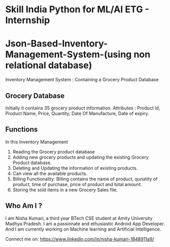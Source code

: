# Skill India Python for ML/AI ETG - Internship
# Json-Based-Inventory-Management-System-(using non relational database)
Inventory Management System : Containing a Grocery Product Database 

## Grocery Database
Initially it contains 35 grocery product information. 
Attributes : Product Id, Product Name, Price, Quantity, Date Of Manufacture, Date of expiry.

## Functions
In this Inventory Management
1. Reading the Grocery product database
2. Adding new grocery products and updating the existing Grocery Product database.
3. Deleting and Updating the information of existing products.
4. Can view all the available products.
5. Billing Functionality: Billing contains the name of product, qunatity of product, time of purchase, price of product and total amount.
6. Storing the sold items in a new Grocery Sales file.

## Who Am I ?
I am Nisha Kumari, a third year BTech CSE student at Amity University Madhya Pradesh. I am a passionate and ethusiastic Android App Developer. And I am currently working on Machine learning and Artificial Intelligence.

Connect me on: https://www.linkedin.com/in/nisha-kumari-1848911a9/

